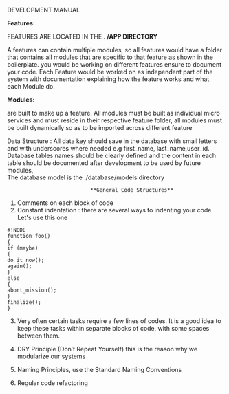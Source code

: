 DEVELOPMENT MANUAL

**Features:**

FEATURES ARE LOCATED IN THE **. /APP DIRECTORY**

A features can contain multiple modules, so all features would have a folder that contains all modules that are specific to that feature as shown in the boilerplate. you would be working on different features ensure to document your code. Each Feature would be worked on as independent part of the system with documentation explaining how the feature works and what each Module do.


**Modules:**  

 are built to make up a feature. All modules must be built as individual micro services  and must reside in their respective feature folder, all modules must be built dynamically so as to be imported across different feature
 


Data Structure :
 All data key should save in the database with small letters and with underscores where needed  e.g first_name,  last_name,user_id.
Database tables names should be clearly defined and the content in each table should be documented after development to be used by future modules,  
The database model is the ./database/models    directory


                               **General Code Structures**



1. Comments on each block of code
2. Constant indentation : there are several ways to indenting your code. Let's use this one


```
#!NODE
function foo()
{
if (maybe)
{
do_it_now();
again();
}
else
{
abort_mission();
}
finalize();
}

```

3. Very often  certain tasks require a few lines of codes. It is a good idea to keep these tasks within separate blocks of code, with some spaces between them.

4. DRY Principle (Don’t Repeat Yourself)  this is the reason why we modularize our systems
5. Naming Principles,  use the Standard Naming Conventions
6. Regular code refactoring
